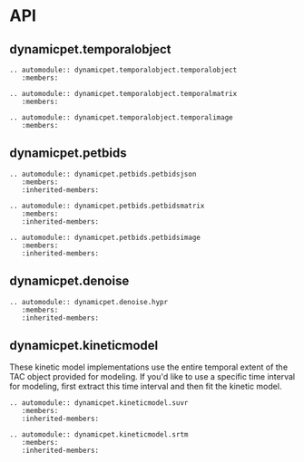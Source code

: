 # API

## dynamicpet.temporalobject

```{eval-rst}
.. automodule:: dynamicpet.temporalobject.temporalobject
   :members:
```

```{eval-rst}
.. automodule:: dynamicpet.temporalobject.temporalmatrix
   :members:
```

```{eval-rst}
.. automodule:: dynamicpet.temporalobject.temporalimage
   :members:
```

## dynamicpet.petbids

```{eval-rst}
.. automodule:: dynamicpet.petbids.petbidsjson
   :members:
   :inherited-members:
```

```{eval-rst}
.. automodule:: dynamicpet.petbids.petbidsmatrix
   :members:
   :inherited-members:
```

```{eval-rst}
.. automodule:: dynamicpet.petbids.petbidsimage
   :members:
   :inherited-members:
```

## dynamicpet.denoise

```{eval-rst}
.. automodule:: dynamicpet.denoise.hypr
   :members:
   :inherited-members:
```

## dynamicpet.kineticmodel

These kinetic model implementations use the entire temporal extent of the TAC
object provided for modeling. If you'd like to use a specific time interval for
modeling, first extract this time interval and then fit the kinetic model.

```{eval-rst}
.. automodule:: dynamicpet.kineticmodel.suvr
   :members:
   :inherited-members:
```

```{eval-rst}
.. automodule:: dynamicpet.kineticmodel.srtm
   :members:
   :inherited-members:
```
